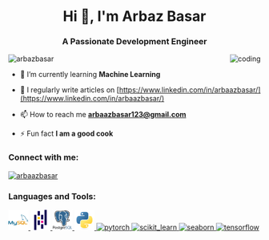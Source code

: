 <h1 align="center">Hi 👋, I'm Arbaz Basar</h1>
<h3 align="center">A Passionate Development Engineer</h3>

<img align="right" alt="coding" widht="400" src="https://i.pinimg.com/originals/75/c2/f8/75c2f842863ae2df6b3ac2d0a4d63026.gif">

<p align="left"> <img src="https://komarev.com/ghpvc/?username=arbazbasar&label=Profile%20views&color=0e75b6&style=flat" alt="arbazbasar" /> </p>

- 🌱 I’m currently learning **Machine Learning**

- 📝 I regularly write articles on [https://www.linkedin.com/in/arbaazbasar/](https://www.linkedin.com/in/arbaazbasar/)

- 📫 How to reach me **arbaazbasar123@gmail.com**

- ⚡ Fun fact **I am a good cook**

<h3 align="left">Connect with me:</h3>
<p align="left">
<a href="https://linkedin.com/in/arbaazbasar" target="blank"><img align="center" src="https://raw.githubusercontent.com/rahuldkjain/github-profile-readme-generator/master/src/images/icons/Social/linked-in-alt.svg" alt="arbaazbasar" height="30" width="40" /></a>
</p>

<h3 align="left">Languages and Tools:</h3>
<p align="left"> <a href="https://www.mysql.com/" target="_blank" rel="noreferrer"> <img src="https://raw.githubusercontent.com/devicons/devicon/master/icons/mysql/mysql-original-wordmark.svg" alt="mysql" width="40" height="40"/> </a> <a href="https://pandas.pydata.org/" target="_blank" rel="noreferrer"> <img src="https://raw.githubusercontent.com/devicons/devicon/2ae2a900d2f041da66e950e4d48052658d850630/icons/pandas/pandas-original.svg" alt="pandas" width="40" height="40"/> </a> <a href="https://www.postgresql.org" target="_blank" rel="noreferrer"> <img src="https://raw.githubusercontent.com/devicons/devicon/master/icons/postgresql/postgresql-original-wordmark.svg" alt="postgresql" width="40" height="40"/> </a> <a href="https://www.python.org" target="_blank" rel="noreferrer"> <img src="https://raw.githubusercontent.com/devicons/devicon/master/icons/python/python-original.svg" alt="python" width="40" height="40"/> </a> <a href="https://pytorch.org/" target="_blank" rel="noreferrer"> <img src="https://www.vectorlogo.zone/logos/pytorch/pytorch-icon.svg" alt="pytorch" width="40" height="40"/> </a> <a href="https://scikit-learn.org/" target="_blank" rel="noreferrer"> <img src="https://upload.wikimedia.org/wikipedia/commons/0/05/Scikit_learn_logo_small.svg" alt="scikit_learn" width="40" height="40"/> </a> <a href="https://seaborn.pydata.org/" target="_blank" rel="noreferrer"> <img src="https://seaborn.pydata.org/_images/logo-mark-lightbg.svg" alt="seaborn" width="40" height="40"/> </a> <a href="https://www.tensorflow.org" target="_blank" rel="noreferrer"> <img src="https://www.vectorlogo.zone/logos/tensorflow/tensorflow-icon.svg" alt="tensorflow" width="40" height="40"/> </a> </p>


